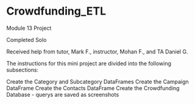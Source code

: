 # Crowdfunding_ETL
Module 13 Project

Completed Solo

Received help from tutor, Mark F., instructor, Mohan F., and TA Daniel G. 

The instructions for this mini project are divided into the following subsections:

Create the Category and Subcategory DataFrames
Create the Campaign DataFrame
Create the Contacts DataFrame
Create the Crowdfunding Database
    - querys are saved as screenshots
